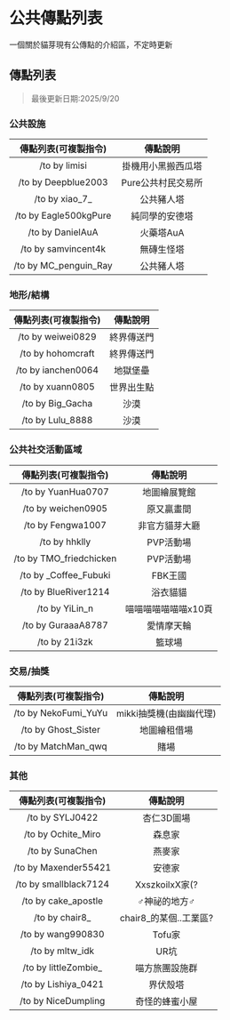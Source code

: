 # 公共傳點列表

一個關於貓芽現有公傳點的介紹區，不定時更新

## 傳點列表

> 最後更新日期:2025/9/20

### 公共設施

|傳點列表(可複製指令)|傳點說明|
|:---:|:---:|
|/to by limisi|掛機用小黑搬西瓜塔|
|/to by Deepblue2003|Pure公共村民交易所|
|/to by xiao\_7_|公共豬人塔|
|/to by Eagle500kgPure|純同學的安德塔|
|/to by DanielAuA|火藥塔AuA|
|/to by samvincent4k|無磚生怪塔|
|/to by MC_penguin_Ray|公共豬人塔|

### 地形/結構

|傳點列表(可複製指令)|傳點說明|
|:---:|:---:|
|/to by weiwei0829|終界傳送門|
|/to by hohomcraft|終界傳送門|
|/to by ianchen0064|地獄堡壘|
|/to by xuann0805|世界出生點|
|/to by Big_Gacha|沙漠|
|/to by Lulu_8888|沙漠|

### 公共社交活動區域

|傳點列表(可複製指令)|傳點說明|
|:---:|:---:|
|/to by YuanHua0707|地圖繪展覽館|
|/to by weichen0905|原又贏畫間|
|/to by Fengwa1007|非官方貓芽大廳|
|/to by hhklly|PVP活動場|
|/to by TMO_friedchicken|PVP活動場|
|/to by _Coffee_Fubuki|FBK王國|
|/to by BlueRiver1214|浴衣貓貓|
|/to by YiLin_n|喵喵喵喵喵喵喵x10頁|
|/to by GuraaaA8787|愛情摩天輪|
|/to by 21i3zk|籃球場|

### 交易/抽獎

|傳點列表(可複製指令)|傳點說明|
|:---:|:---:|
|/to by NekoFumi_YuYu|mikki抽獎機(由幽幽代理)|
|/to by Ghost_Sister|地圖繪租借場|
|/to by MatchMan_qwq|賭場|

### 其他

|傳點列表(可複製指令)|傳點說明|
|:---:|:---:|
|/to by SYLJ0422|杏仁3D圖場|
|/to by Ochite_Miro|森息家|
|/to by SunaChen|燕麥家|
|/to by Maxender55421|安德家|
|/to by smallblack7124|XxszkoilxX家(?|
|/to by cake_apostle|♂神祕的地方♂|
|/to by chair8_|chair8_的某個..工業區?|
|/to by wang990830|Tofu家|
|/to by mltw_idk|UR坑|
|/to by littleZombie_|喵方旅團設施群|
|/to by Lishiya_0421|界伏殼塔|
|/to by NiceDumpling|奇怪的蜂蜜小屋|
